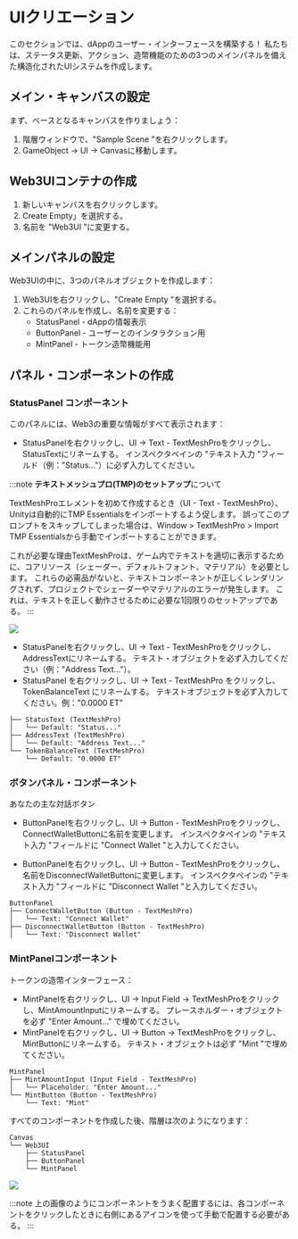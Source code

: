 # UIクリエーション

このセクションでは、dAppのユーザー・インターフェースを構築する！ 私たちは、ステータス更新、アクション、造幣機能のための3つのメインパネルを備えた構造化されたUIシステムを作成します。

## メイン・キャンバスの設定

まず、ベースとなるキャンバスを作りましょう：

1. 階層ウィンドウで、"Sample Scene "を右クリックします。
2. GameObject → UI → Canvasに移動します。

## Web3UIコンテナの作成

1. 新しいキャンバスを右クリックします。
2. Create Empty」を選択する。
3. 名前を "Web3UI "に変更する。

## メインパネルの設定

Web3UIの中に、3つのパネルオブジェクトを作成します：

1. Web3UIを右クリックし、"Create Empty "を選択する。
2. これらのパネルを作成し、名前を変更する：
    - StatusPanel - dAppの情報表示
    - ButtonPanel - ユーザーとのインタラクション用
    - MintPanel - トークン造幣機能用

## パネル・コンポーネントの作成

### StatusPanel コンポーネント

このパネルには、Web3の重要な情報がすべて表示されます：

 - StatusPanelを右クリックし、UI → Text - TextMeshProをクリックし、StatusTextにリネームする。 インスペクタペインの "テキスト入力 "フィールド（例："Status..."）に必ず入力してください。

:::note
**テキストメッシュプロ(TMP)のセットアップ**について

TextMeshProエレメントを初めて作成するとき（UI - Text - TextMeshPro）、Unityは自動的にTMP Essentialsをインポートするよう促します。 誤ってこのプロンプトをスキップしてしまった場合は、Window > TextMeshPro > Import TMP Essentialsから手動でインポートすることができます。

これが必要な理由TextMeshProは、ゲーム内でテキストを適切に表示するために、コアリソース（シェーダー、デフォルトフォント、マテリアル）を必要とします。 これらの必需品がないと、テキストコンポーネントが正しくレンダリングされず、プロジェクトでシェーダーやマテリアルのエラーが発生します。 これは、テキストを正しく動作させるために必要な1回限りのセットアップである。
:::

![](/img/minidapps/unity-minidapp/status_text.png)

 - StatusPanelを右クリックし、UI → Text - TextMeshProをクリックし、AddressTextにリネームする。 テキスト・オブジェクトを必ず入力してください（例："Address Text..."）。
 - StatusPanel を右クリックし、UI → Text - TextMeshPro をクリックし、TokenBalanceText にリネームする。 テキストオブジェクトを必ず入力してください。例："0.0000 ET"

```code
├── StatusText (TextMeshPro)
│   └── Default: "Status..."
├── AddressText (TextMeshPro)
│   └── Default: "Address Text..."
└── TokenBalanceText (TextMeshPro)
    └── Default: "0.0000 ET"
```

### ボタンパネル・コンポーネント

あなたの主な対話ボタン

 - ButtonPanelを右クリックし、UI → Button - TextMeshProをクリックし、ConnectWalletButtonに名前を変更します。 インスペクタペインの "テキスト入力 "フィールドに "Connect Wallet "と入力してください。

 - ButtonPanelを右クリックし、UI → Button - TextMeshProをクリックし、名前をDisconnectWalletButtonに変更します。 インスペクタペインの "テキスト入力 "フィールドに "Disconnect Wallet "と入力してください。

```code
ButtonPanel
├── ConnectWalletButton (Button - TextMeshPro)
│   └── Text: "Connect Wallet"
├── DisconnectWalletButton (Button - TextMeshPro)
│   └── Text: "Disconnect Wallet"
```

### MintPanelコンポーネント

トークンの造幣インターフェース：

 - MintPanelを右クリックし、UI → Input Field → TextMeshProをクリックし、MintAmountInputにリネームする。 プレースホルダー・オブジェクトを必ず "Enter Amount…" で埋めてください。
 - MintPanelを右クリックし、UI → Button → TextMeshProをクリックし、MintButtonにリネームする。 テキスト・オブジェクトは必ず "Mint "で埋めてください。

```code
MintPanel
├── MintAmountInput (Input Field - TextMeshPro)
│   └── Placeholder: "Enter Amount..."
└── MintButton (Button - TextMeshPro)
    └── Text: "Mint"
```

すべてのコンポーネントを作成した後、階層は次のようになります：

```code
Canvas
└── Web3UI
    ├── StatusPanel
    ├── ButtonPanel
    └── MintPanel
```

![](/img/minidapps/unity-minidapp/unity-ui-canvas.png)

:::note
上の画像のようにコンポーネントをうまく配置するには、各コンポーネントをクリックしたときに右側にあるアイコンを使って手動で配置する必要がある。
:::
